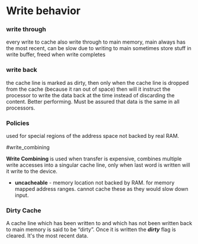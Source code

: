 
# Write behavior
### write through
every write to cache also write through to main memory, main always has the most recent, can be slow due to writing to main sometimes store stuff in write buffer, freed when write completes
### write back
the cache line is marked as dirty, then only when the cache line is dropped from the cache (because it ran out of space) then will it instruct the processor to write the data back at the time instead of discarding the content. Better performing. Must be assured that data is the same in all processors.


### Policies
used for special regions of the address space not backed by real RAM. 

#write_combining
<div class ="def" value="#write_combining">
<b>Write Combining </b> is used when transfer is expensive, combines multiple write accesses into a singular cache line, only when last word is written will it write to the device.
</div>

- **uncacheable** - memory location not backed by RAM. for memory mapped address ranges. cannot cache these as they would slow down input. 


### Dirty Cache
A cache line which has been written to and which has not been written back to main memory is said to be “dirty”. Once it is written the ***dirty*** flag is cleared. It's the most recent data.

